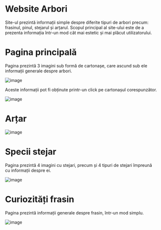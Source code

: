 
# Website Arbori

Site-ul prezintă informații simple despre diferite tipuri de arbori precum: frasinul, pinul, stejarul și arțarul. Scopul principal al site-ului este de a prezenta informația într-un mod cât mai estetic și mai plăcut utilizatorului. 

# Pagina principală
Pagina prezintă 3 imagini sub formă de cartonașe, care ascund sub ele informații generale despre arbori.

![image](https://user-images.githubusercontent.com/58972630/229371616-77306b6d-fa0e-4bdb-b1b1-f4a8c2898bf4.png)

Aceste informații pot fi obținute printr-un click pe cartonașul corespunzător.

![image](https://user-images.githubusercontent.com/58972630/229371878-521c3e2d-8943-45b2-854d-99d741bae91a.png)



# Arțar


![image](https://user-images.githubusercontent.com/58972630/229371563-7bb835bf-fd25-4a93-8414-05f629129c4b.png)

# Specii stejar

Pagina prezintă 4 imagini cu stejari, precum și 4 tipuri de stejari împreună cu informații despre ei.

![image](https://user-images.githubusercontent.com/58972630/229371974-ff7a1df5-2bf8-4850-afe7-0f3663a349ea.png)

# Curiozități frasin

Pagina prezintă informații generale despre frasin, într-un mod simplu.

![image](https://user-images.githubusercontent.com/58972630/229372093-d0c3fe03-7f11-413e-8de9-ba27c4f1f19c.png)


